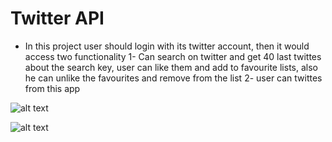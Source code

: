 # Twitter API

* In this project user should login with its twitter account, then it would access two functionality
1- Can search on twitter and get 40 last twittes about the search key, user can like them and add to favourite lists, also he can unlike the favourites and remove from the list
2- user can twittes from this app  


![alt text](https://user-images.githubusercontent.com/7471619/30937680-5d41b9de-a38c-11e7-8847-31c60fb59199.png)

![alt text](https://user-images.githubusercontent.com/7471619/30937659-50b946fa-a38c-11e7-9a8a-d5ef15b53e2b.png)
